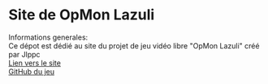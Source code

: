 # Site de OpMon Lazuli

Informations generales:<br/>
Ce dépot est dédié au site du projet de jeu vidéo libre "OpMon Lazuli" créé par Jlppc<br/>
<a href="http://opmon-game.ga">Lien vers le site</a><br/>
<a href="https://github.com/jlppc/OpMon"/>GitHub du jeu</a><br/>
